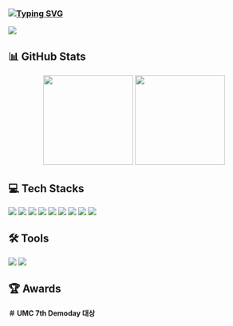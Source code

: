 ### <a href="https://git.io/typing-svg"><img src="https://readme-typing-svg.demolab.com?font=Fira+Code&pause=1000&color=F78731&background=D650FF00&width=435&lines=namkungkang's+GitHub" alt="Typing SVG" /></a>
<a href="https://hits.seeyoufarm.com">
  <img src="https://hits.seeyoufarm.com/api/count/incr/badge.svg?url=https://github.com/namkungkang&count_bg=%23F3F7F1&title_bg=%23A85D17&icon=datadog.svg&icon_color=%23EBE0E0&title=%EB%B0%A9%EB%AC%B8%EC%9E%90+%EC%88%98&edge_flat=false"/>
</a>


## 📊 GitHub Stats
<div align="center">
  <img height="180em" src="https://github-readme-stats.vercel.app/api?username=namkungkang&show_icons=true&theme=radical"/>
  <img height="180em" src="https://github-readme-stats.vercel.app/api/top-langs/?username=namkungkang&layout=compact&theme=radical"/>
</div>

## 💻 Tech Stacks
<p>
<img src="https://img.shields.io/badge/C-A8B9CC?style=flat-square&logo=C&logoColor=white"/> 
<img src="https://img.shields.io/badge/C++-00599C?style=flat-square&logo=C%2B%2B&logoColor=white"/> 
<img src="https://img.shields.io/badge/Java-007396?style=flat-square&logo=Java&logoColor=white"/> 
<img src="https://img.shields.io/badge/Python-3776AB?style=flat-square&logo=Python&logoColor=white"/>
<img src="https://img.shields.io/badge/HTML5-E34F26?style=flat-square&logo=HTML5&logoColor=white"/> 
<img src="https://img.shields.io/badge/CSS3-1572B6?style=flat-square&logo=CSS3&logoColor=white"/> 
<img src="https://img.shields.io/badge/JavaScript-F7DF1E?style=flat-square&logo=JavaScript&logoColor=black"/> 
<img src="https://img.shields.io/badge/React-61DAFB?style=flat-square&logo=React&logoColor=black"/> 
<img src="https://img.shields.io/badge/Node.js-339933?style=flat-square&logo=nodedotjs&logoColor=white"/>   
</p>

## 🛠️ **Tools**
<p>
<img src="https://img.shields.io/badge/Git-F05032?style=flat-square&logo=Git&logoColor=white"/>
<img src="https://img.shields.io/badge/mysql-003B57?style=flat-square&logo=mysql&logoColor=white"/>


</p>

## 🏆 **Awards**
**＃ UMC 7th Demoday 대상**
